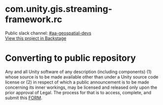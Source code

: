 # com.unity.gis.streaming-framework.rc
Public slack channel: [#aa-geospatial-devs](https://unity.slack.com/messages/C01RU3BHA3S/) <br/>
[View this project in Backstage](https://backstage.corp.unity3d.com/catalog/default/component/com.unity.gis.streaming-framework.rc) <br/>
# Converting to public repository
Any and all Unity software of any description (including components) (1) whose source is to be made available other than under a Unity source code license or (2) in respect of which a public announcement is to be made concerning its inner workings, may be licensed and released only upon the prior approval of Legal.
The process for that is to access, complete, and submit this [FORM](https://docs.google.com/forms/d/e/1FAIpQLSe3H6PARLPIkWVjdB_zMvuIuIVtrqNiGlEt1yshkMCmCMirvA/viewform).
